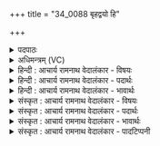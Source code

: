 +++
title = "34_0088 बृहद्वयो हि"

+++
<details><summary>पदपाठः</summary>

बृ꣣ह꣢त्। व꣡यः꣢꣯। हि। भा꣣न꣡वे꣢। अ꣡र्च꣢꣯। दे꣣वा꣡य꣢। अ꣣ग्न꣡ये꣢। यम्। मि꣣त्र꣢म्। मि꣣। त्रं꣢। न। प्र꣡श꣢꣯स्तये। प्र। श꣣स्तये। म꣡र्ता꣢꣯सः। द꣣धिरे꣢। पु꣣रः꣢। । ८८।
</details>

<details><summary>अधिमन्त्रम् (VC)</summary>

- अग्निः
- पूरुरात्रेयः
- अनुष्टुप्
- गान्धारः
- आग्नेयं काण्डम्
</details>

<details><summary>हिन्दी : आचार्य रामनाथ वेदालंकार - विषयः</summary>

अगले मन्त्र में मनुष्य को परमात्माग्नि की अर्चना के लिए प्रेरित किया गया है।
</details>

<details><summary>हिन्दी : आचार्य रामनाथ वेदालंकार - पदार्थः</summary>

पदार्थान्वय -  हे मनुष्य ! तू (भानवे) आदित्य के समान भास्वर, (देवाय) दिव्य गुण-कर्मों से युक्त (अग्नये) परमात्मा के लिए (बृहत्) बड़ी (वयः) आयु को (अर्च) समर्पित कर, (यम्) जिस परमात्मा को (मित्रं न) मित्र के समान (प्रशस्तये) प्रशस्त जीवन के लिए (मर्तासः) उपासक मनुष्य (पुरः) सम्मुख (दधिरे) स्थापित करते हैं ॥८॥ इस मन्त्र में मित्रं न में उपमालङ्कार है ॥८॥
</details>

<details><summary>हिन्दी : आचार्य रामनाथ वेदालंकार - भावार्थः</summary>

भावार्थ -  जो जगत् के नेता, उत्कृष्ट ज्ञानी, सदाचार-प्रेमी महान् लोग होते हैं, वे सदा ही परमात्मा को संमुख रखकर और उससे शुभ प्रेरणा प्राप्त करके सब कार्य करते हैं, जिससे उनकी प्रशस्ति और ख्याति सब जगह फैल जाती है। वैसे ही हे नर-नारियो ! तुम्हें भी चाहिए कि अपनी सम्पूर्ण आयु दिव्य गुण-कर्मोंवाले, ज्योतिष्मान् परमात्मा को समर्पित करके उसकी प्रेरणा से कर्त्तव्य कर्मों में बुद्धि लगाकर संसार में प्रशस्ति प्राप्त करो ॥८॥
</details>

<details><summary>संस्कृत : आचार्य रामनाथ वेदालंकार - विषयः</summary>

अथ परमात्माग्नेरर्चनाय मानवं प्रेरयन्नाह।
</details>

<details><summary>संस्कृत : आचार्य रामनाथ वेदालंकार - पदार्थः</summary>

पदार्थान्वय -  हे मानव ! त्वम् (भानवे) आदित्यवद् भासमानाय, (देवाय) दिव्यगुणकर्मयुक्ताय (अग्नये) परमात्मने (बृहत्) दीर्घम् (वयः) आयुः (अर्च२) समर्पय, (यम्) परमात्मानम् (मित्रं न) सखायम् इव (प्रशस्तये) प्रशस्तजीवनाय (मर्तासः) उपासकाः मनुष्याः (पुरः) पुरस्तात् (दधिरे) स्थापयन्ति। छन्दसि लुङ्लङ्लिटः अ० ३।४।६ इति सूत्रेण वेदे वर्तमानाद्यर्थेऽपि लिटः प्रयोगः सम्मतः ॥८॥३ अत्र मित्रं न इत्युपमालङ्कारः ॥८॥
</details>

<details><summary>संस्कृत : आचार्य रामनाथ वेदालंकार - भावार्थः</summary>

भावार्थ -  ये जगन्नेतारः सुज्ञाः सदाचरणप्रिया महान्तो जना भवन्ति ते सदैव परमात्मानं पुरतो निधाय ततः सत्पेरणां च प्राप्य सर्वाणि कार्याणि कुर्वन्ति, तेन तेषां प्रशस्तिः ख्यातिश्च सर्वत्र प्रसरति। तथैव हे नरा नार्यश्च ! युष्माभिरपि स्वकीयं सर्वमायुर्दिव्यगुणकर्मयुक्ताय ज्योतिष्मते परमात्मने समर्प्य तत्प्रेरणया कर्त्तव्येषु कर्मसु मतिं कृत्वा लोके प्रशस्तिः प्राप्तव्या ॥८॥
</details>

<details><summary>संस्कृत : आचार्य रामनाथ वेदालंकार - पादटिप्पनी</summary>

टिप्पनी -   १. ऋ० ५।१६।१, प्रशस्तये इत्यत्र प्रशस्तिभिर् इति पाठः। २. अर्च प्रयच्छ—इति भ० सा०। बृहत् महत् वयः अन्नम् अर्च पूजय, संस्कुरु इत्यर्थः—इति वि०। बृहत् महत् वयः प्रदीपकं तेजः यथा स्यात् तथा हि अर्च पूजय—इति ऋ० ५।१६।१ भाष्ये द०। ३. ऋग्भाष्ये दयानन्दस्वामिनाऽस्मिन् मन्त्रे विद्युद्विषयः प्रतिपादितः।
</details>